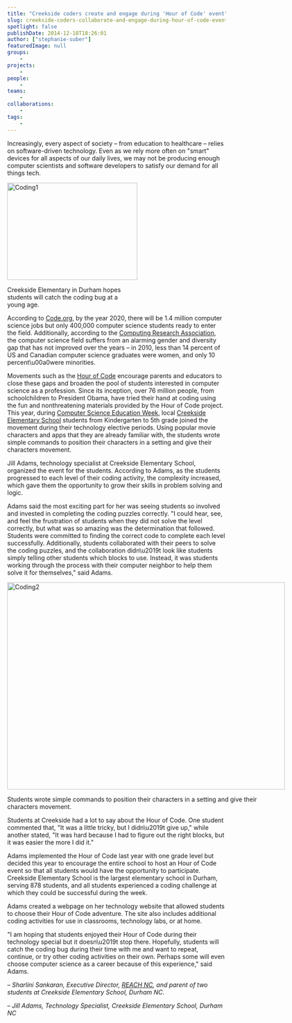 ```yaml
---
title: "Creekside coders create and engage during 'Hour of Code' event"
slug: creekside-coders-collaborate-and-engage-during-hour-of-code-event
spotlight: false
publishDate: 2014-12-18T18:26:01
author: ["stephanie-suber"]
featuredImage: null
groups:
    - 
projects:
    - 
people:
    - 
teams: 
    - 
collaborations:
    - 
tags:
    - 
---
```

<p>Increasingly, every aspect of society &#8211; from education to healthcare &#8211; relies on software-driven technology. Even as we rely more often on "smart" devices for all aspects of our daily lives, we may not be producing enough computer scientists and software developers to satisfy our demand for all things tech.</p>
<div id="attachment_14146" class="wp-caption alignright" style="width: 300px"><img class="wp-image-14146 size-medium" src="https://renci.org/wp-content/uploads/2014/12/Coding1-300x224.jpg" alt="Coding1" width="300" height="224" srcset="https://renci.org/wp-content/uploads/2014/12/Coding1-300x224.jpg 300w, https://renci.org/wp-content/uploads/2014/12/Coding1-1024x764.jpg 1024w, https://renci.org/wp-content/uploads/2014/12/Coding1-640x478.jpg 640w, https://renci.org/wp-content/uploads/2014/12/Coding1.jpg 1296w" sizes="(max-width: 300px) 100vw, 300px" /></p>
<p class="wp-caption-text">Creekside Elementary in Durham hopes students will catch the coding bug at a young age.</p>
</div>
<p>According to <a href="http://code.org/promote" target="_blank">Code.org</a>, by the year 2020, there will be 1.4 million computer science jobs but only 400,000 computer science students ready to enter the field. Additionally, according to the <a href="http://cra.org" target="_blank">Computing Research Association</a>, the computer science field suffers from an alarming gender and diversity gap that has not improved over the years &#8211; in 2010, less than 14 percent of US and Canadian computer science graduates were women, and only 10 percent\u00a0were minorities.</p>
<p><!--more--></p>
<p>Movements such as the <a href="http://hourofcode.com/us" target="_blank">Hour of Code</a> encourage parents and educators to close these gaps and broaden the pool of students interested in computer science as a profession. Since its inception, over 76 million people, from schoolchildren to President Obama, have tried their hand at coding using the fun and nonthreatening materials provided by the Hour of Code project. This year, during <a href="http://csedweek.org/" target="_blank">Computer Science Education Week</a>, local <a href="http://creekside.dpsnc.net/pages/Creekside_Elementary" target="_blank">Creekside Elementary School</a> students from Kindergarten to 5th grade joined the movement during their technology elective periods. Using popular movie characters and apps that they are already familiar with, the students wrote simple commands to position their characters in a setting and give their characters movement.</p>
<p>Jill Adams, technology specialist at Creekside Elementary School, organized the event for the students. According to Adams, as the students progressed to each level of their coding activity, the complexity increased, which gave them the opportunity to grow their skills in problem solving and logic.</p>
<p>Adams said the most exciting part for her was seeing students so involved and invested in completing the coding puzzles correctly. "I could hear, see, and feel the frustration of students when they did not solve the level correctly, but what was so amazing was the determination that followed. Students were committed to finding the correct code to complete each level successfully. Additionally, students collaborated with their peers to solve the coding puzzles, and the collaboration didn\u2019t look like students simply telling other students which blocks to use. Instead, it was students working through the process with their computer neighbor to help them solve it for themselves," said Adams.</p>
<div id="attachment_14145" class="wp-caption aligncenter" style="width: 640px"><a href="https://renci.org/wp-content/uploads/2014/12/Coding2.jpg"  rel="lightbox[roadtrip]"><img class="wp-image-14145 size-large" src="https://renci.org/wp-content/uploads/2014/12/Coding2-1024x764.jpg" alt="Coding2" width="640" height="477" srcset="https://renci.org/wp-content/uploads/2014/12/Coding2-1024x764.jpg 1024w, https://renci.org/wp-content/uploads/2014/12/Coding2-300x224.jpg 300w, https://renci.org/wp-content/uploads/2014/12/Coding2-640x478.jpg 640w, https://renci.org/wp-content/uploads/2014/12/Coding2.jpg 1296w" sizes="(max-width: 640px) 100vw, 640px" /></a></p>
<p class="wp-caption-text">Students wrote simple commands to position their characters in a setting and give their characters movement.</p>
</div>
<p>Students at Creekside had a lot to say about the Hour of Code. One student commented that, "It was a little tricky, but I didn\u2019t give up," while another stated, "It was hard because I had to figure out the right blocks, but it was easier the more I did it."</p>
<p>Adams implemented the Hour of Code last year with one grade level but decided this year to encourage the entire school to host an Hour of Code event so that all students would have the opportunity to participate. Creekside Elementary School is the largest elementary school in Durham, serving 878 students, and all students experienced a coding challenge at which they could be successful during the week.</p>
<p>Adams created a webpage on her technology website that allowed students to choose their Hour of Code adventure. The site also includes additional coding activities for use in classrooms, technology labs, or at home.</p>
<p>"I am hoping that students enjoyed their Hour of Code during their technology special but it doesn\u2019t stop there. Hopefully, students will catch the coding bug during their time with me and want to repeat, continue, or try other coding activities on their own. Perhaps some will even choose computer science as a career because of this experience," said Adams.</p>
<p><em>&#8211; Sharlini Sankaran, Executive Director, </em><a href="http://reachnc.org/" target="_blank"><em>REACH NC</em></a><em>, and parent of two students at Creekside Elementary School, Durham NC.</em></p>
<p><em>&#8211; Jill Adams, Technology Specialist, Creekside Elementary School, Durham NC</em></p>
<!-- AddThis Advanced Settings generic via filter on the_content --><!-- AddThis Share Buttons generic via filter on the_content -->
